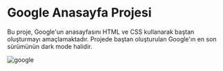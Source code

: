 # Google Anasayfa Projesi

Bu proje, Google'un anasayfasını HTML ve CSS kullanarak baştan oluşturmayı amaçlamaktadır. Projede baştan oluşturulan Google'ın en son sürümünün dark mode halidir.

![google](https://github.com/dozdemirz/learning-coding-patika/assets/127533417/6dcde1e5-c194-4544-9cf3-cb2e9aa3e81e)
